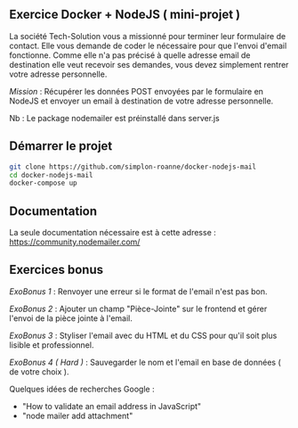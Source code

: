 ## Exercice Docker + NodeJS ( mini-projet )

La société Tech-Solution vous a missionné pour terminer leur formulaire de contact. 
Elle vous demande de coder le nécessaire pour que l'envoi d'email fonctionne. 
Comme elle n'a pas précisé à quelle adresse email de destination elle veut recevoir ses demandes, vous devez simplement rentrer votre adresse personnelle.

*Mission* : Récupérer les données POST envoyées par le formulaire en NodeJS et envoyer un email à destination de votre adresse personnelle.

Nb : Le package nodemailer est préinstallé dans server.js

## Démarrer le projet

```bash
git clone https://github.com/simplon-roanne/docker-nodejs-mail
cd docker-nodejs-mail
docker-compose up
```

## Documentation

La seule documentation nécessaire est à cette adresse : https://community.nodemailer.com/

## Exercices bonus

*ExoBonus 1* : Renvoyer une erreur si le format de l'email n'est pas bon.

*ExoBonus 2* : Ajouter un champ "Pièce-Jointe" sur le frontend et gérer l'envoi de la pièce jointe à l'email.

*ExoBonus 3* : Styliser l'email avec du HTML et du CSS pour qu'il soit plus lisible et professionnel.

*ExoBonus 4 ( Hard )* : Sauvegarder le nom et l'email en base de données ( de votre choix ).

Quelques idées de recherches Google :
- "How to validate an email address in JavaScript"
- "node mailer add attachment"
